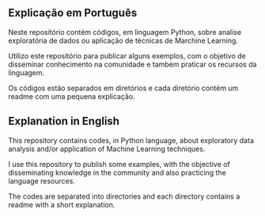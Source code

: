 ## Explicação em Português

Neste repositório contém códigos, em linguagem Python, sobre analise exploratória de dados ou aplicação de técnicas de Marchine Learning.

Utilizo este repositório para publicar alguns exemplos, com o objetivo de disseminar conhecimento na comunidade e também praticar os recursos da linguagem.
 
Os códigos estão separados em diretórios e cada diretório contém um readme com uma pequena explicação.


## Explanation in English

This repository contains codes, in Python language, about exploratory data analysis and/or application of Machine Learning techniques.

I use this repository to publish some examples, with the objective of disseminating knowledge in the community and also practicing the language resources.

The codes are separated into directories and each directory contains a readme with a short explanation.

